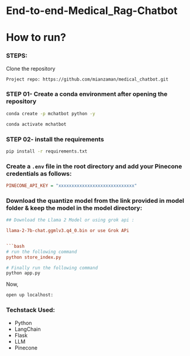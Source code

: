 # End-to-end-Medical_Rag-Chatbot

# How to run?
### STEPS:

Clone the repository

```bash
Project repo: https://github.com/mianzaman/medical_chatbot.git
```

### STEP 01- Create a conda environment after opening the repository

```bash
conda create -p mchatbot python -y
```

```bash
conda activate mchatbot
```

### STEP 02- install the requirements
```bash
pip install -r requirements.txt
```


### Create a `.env` file in the root directory and add your Pinecone credentials as follows:

```ini
PINECONE_API_KEY = "xxxxxxxxxxxxxxxxxxxxxxxxxxxxx"

```


### Download the quantize model from the link provided in model folder & keep the model in the model directory:

```ini
## Download the Llama 2 Model or using grok api :

llama-2-7b-chat.ggmlv3.q4_0.bin or use Grok APi 


```bash
# run the following command
python store_index.py
```

```bash
# Finally run the following command
python app.py
```

Now,
```bash
open up localhost:
```


### Techstack Used:

- Python
- LangChain
- Flask
- LLM
- Pinecone


